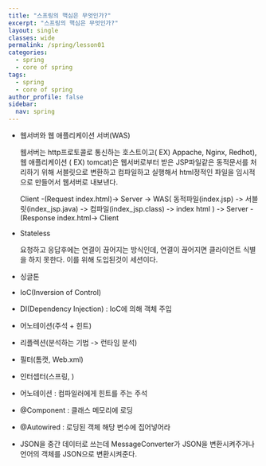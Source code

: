 ```yaml
---
title: "스프링의 핵심은 무엇인가?"
excerpt: "스프링의 핵심은 무엇인가?"
layout: single
classes: wide
permalink: /spring/lesson01
categories:
  - spring
  - core of spring
tags:
  - spring
  - core of spring
author_profile: false
sidebar:
  nav: spring
---
```


- 웹서버와 웹 애플리케이션 서버(WAS)

  웹서버는 http프로토콜로 통신하는 호스트이고( EX) Appache, Nginx, Redhot), 웹 애플리케이션 ( EX) tomcat)은 웹서버로부터 받은 JSP파일같은 동적문서를 처리하기 위해 서블릿으로 변환하고 컴파일하고 실행해서 html정적인 파일을 임시적으로 만들어서 웹서버로 내보낸다.

  Client -(Request index.html)-> Server -> WAS( 동적파일(index.jsp) -> 서블릿(index_jsp.java) -> 컴파일(index_jsp.class) -> index html ) -> Server -(Response index.html-> Client

- Stateless

  요청하고 응답후에는 연결이 끊어지는 방식인데, 연결이 끊어지면 클라이언트 식별을 하지 못한다. 이를 위해 도입된것이 세션이다.

- 싱글톤
- IoC(Inversion of Control)
- DI(Dependency Injection) : IoC에 의해 객체 주입
- 어노테이션(주석 + 힌트)
- 리플렉션(분석하는 기법 -> 런타임 분석)
- 필터(톰캣, Web.xml)
- 인터셉터(스프링, )
- 어노테이션 : 컴파일러에게 힌트를 주는 주석
- @Component : 클래스 메모리에 로딩
- @Autowired : 로딩된 객체 해당 변수에 집어넣어라
- JSON을 중간 데이터로 쓰는데 MessageConverter가 JSON을 변환시켜주거나 언어의 객체를 JSON으로 변환시켜준다.

